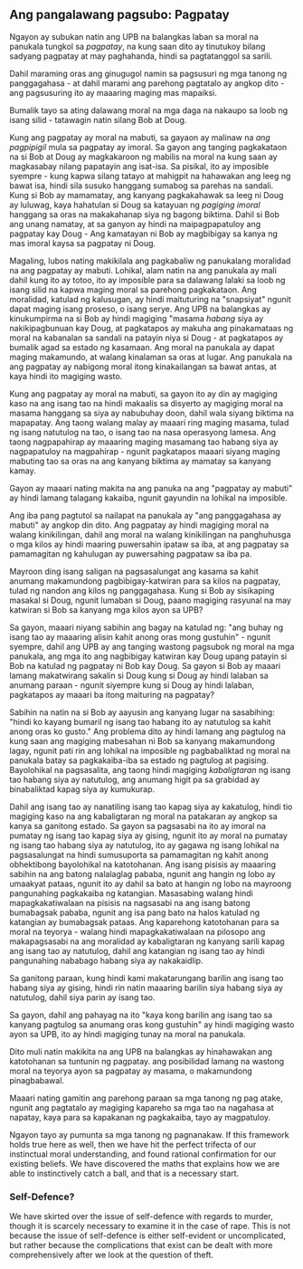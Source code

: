 ## Ang pangalawang pagsubo: Pagpatay

Ngayon ay subukan natin ang UPB na balangkas laban sa moral na panukala tungkol sa *pagpatay*, na kung saan dito ay tinutukoy bilang sadyang pagpatay at may paghahanda, hindi sa pagtatanggol sa sarili.

Dahil maraming oras ang ginugugol namin sa pagsusuri ng mga tanong ng panggagahasa - at dahil marami ang parehong pagtatalo ay angkop dito - ang pagsusuring ito ay maaaring maging mas mapaiksi.

Bumalik tayo sa ating dalawang moral na mga daga na nakaupo sa loob ng isang silid - tatawagin natin silang Bob at Doug.

Kung ang pagpatay ay moral na mabuti, sa gayaon ay malinaw na *ang pagpipigil* mula sa pagpatay ay imoral. Sa gayon ang tanging pagkakataon na si Bob at Doug ay magkakaroon ng mabilis na moral na kung saan ay magkasabay nilang papatayin ang isat-isa. Sa pisikal, ito ay imposible syempre - kung kapwa silang tatayo at mahigpit na hahawakan ang leeg ng bawat isa, hindi sila susuko hanggang sumabog sa parehas na sandali. Kung si Bob ay mamamatay, ang kanyang pagkakahawak sa leeg ni Doug ay luluwag, kaya hahatulan si Doug sa katayuan ng *pagiging imoral* hanggang sa oras na makakahanap siya ng bagong biktima. Dahil si Bob ang unang namatay, at sa ganyon ay hindi na maipagpapatuloy ang pagpatay kay Doug - Ang kamatayan ni Bob ay magbibigay sa kanya ng mas imoral kaysa sa pagpatay ni Doug.

Magaling, lubos nating makikilala ang pagkabaliw ng panukalang moralidad na ang pagpatay ay mabuti. Lohikal, alam natin na ang panukala ay mali dahil kung ito ay totoo, ito ay imposible para sa dalawang lalaki sa loob ng isang silid na kapwa maging moral sa parehong pagkakataon. Ang moralidad, katulad ng kalusugan, ay hindi maituturing na "snapsiyat" ngunit dapat maging isang proseso, o isang serye. Ang UPB na balangkas ay kinukumpirma na si Bob ay hindi magiging "masama *habang* siya ay nakikipagbunuan kay Doug, at pagkatapos ay makuha ang pinakamataas ng moral na kabanalan sa sandali na patayin niya si Doug - at pagkatapos ay bumalik agad sa estado ng kasamaan. Ang moral na panukala ay dapat maging makamundo, at walang kinalaman sa oras at lugar. Ang panukala na ang pagpatay ay nabigong moral itong kinakailangan sa bawat antas, at kaya hindi ito magiging wasto.

Kung ang pagpatay ay moral na mabuti, sa gayon ito ay din ay magiging kaso na ang isang tao na hindi makaalis sa disyerto ay magiging moral na masama hanggang sa siya ay nabubuhay doon, dahil wala siyang biktima na mapapatay. Ang taong walang malay ay maaari ring maging masama, tulad ng isang natutulog na tao, o isang tao na nasa operasyong lamesa. Ang taong nagpapahirap ay maaaring maging masamang tao habang siya ay nagpapatuloy na magpahirap - ngunit pagkatapos maaari siyang maging mabuting tao sa oras na ang kanyang biktima ay mamatay sa kanyang kamay.

Gayon ay maaari nating makita na ang panuka na ang "pagpatay ay mabuti" ay hindi lamang talagang kakaiba, ngunit gayundin na lohikal na imposible.

Ang iba pang pagtutol sa nailapat na panukala ay "ang panggagahasa ay mabuti" ay angkop din dito. Ang pagpatay ay hindi magiging moral na walang kinikilingan, dahil ang moral na walang kinikilingan na panghuhusga o mga kilos ay hindi maaring puwersahin ipataw sa iba, at ang pagpatay sa pamamagitan ng kahulugan ay puwersahing pagpataw sa iba pa.

Mayroon ding isang saligan na pagsasalungat ang kasama sa kahit anumang makamundong pagbibigay-katwiran para sa kilos na pagpatay, tulad ng nandon ang kilos ng panggagahasa. Kung si Bob ay sisikaping masakal si Doug, ngunit lumaban si Doug, paano magiging rasyunal na may katwiran si Bob sa kanyang mga kilos ayon sa UPB?

Sa gayon, maaari niyang sabihin ang bagay na katulad ng: "ang buhay ng isang tao ay maaaring alisin kahit anong oras mong gustuhin" - ngunit syempre, dahil ang UPB ay ang tanging wastong pagsubok ng moral na mga panukala, ang mga ito ang nagbibigay katwiran kay Doug upang patayin si Bob na katulad ng pagpatay ni Bob kay Doug. Sa gayon si Bob ay maaari lamang makatwirang sakalin si Doug kung si Doug ay hindi lalaban sa anumang paraan - ngunit siyempre kung si Doug ay hindi lalaban, pagkatapos ay maaari ba itong maituring na pagpatay?

Sabihin na natin na si Bob ay aayusin ang kanyang lugar na sasabihing: "hindi ko kayang bumaril ng isang tao habang ito ay natutulog sa kahit anong oras ko gusto." Ang problema dito ay hindi lamang ang pagtulog na kung saan ang magiging mabesahan ni Bob sa kanyang makamundong lagay, ngunit pati rin ang lohikal na imposible ng pagbabaliktad ng moral na panukala batay sa pagkakaiba-iba sa estado ng pagtulog at pagising. Bayolohikal na pagsasalita, ang taong hindi magiging *kabaligtaran* ng isang tao habang siya ay natutulog, ang anumang higit pa sa grabidad ay binabaliktad kapag siya ay kumukurap.

Dahil ang isang tao ay nanatiling isang tao kapag siya ay kakatulog, hindi tio magiging kaso na ang kabaligtaran ng moral na patakaran ay angkop sa kanya sa ganitong estado. Sa gayon sa pagsasabi na ito ay imoral na pumatay ng isang tao kapag siya ay gising, ngunit ito ay moral na pumatay ng isang tao habang siya ay natutulog, ito ay gagawa ng isang lohikal na pagsasalungat na hindi sumusuporta sa pamamagitan ng kahit anong obhektibong bayolohikal na katotohanan. Ang isang pisisis ay maaaring sabihin na ang batong nalalaglag pababa, ngunit ang hangin ng lobo ay umaakyat pataas, ngunit ito ay dahil sa bato at hangin ng lobo na mayroong pangunahing pagkakaiba ng katangian. Masasabing walang hindi mapagkakatiwalaan na pisisis na nagsasabi na ang isang batong bumabagsak pababa, ngunit ang isa pang bato na halos katulad ng katangian ay bumabagsak pataas. Ang kaparehong katotohanan para sa moral na teyorya - walang hindi mapagkakatiwalaan na pilosopo ang makapagsasabi na ang moralidad ay kabaligtaran ng kanyang sarili kapag ang isang tao ay natutulog, dahil ang katangian ng isang tao ay hindi pangunahing nababago habang siya ay nakakaidlip.

Sa ganitong paraan, kung hindi kami makatarungang barilin ang isang tao habang siya ay gising, hindi rin natin maaaring barilin siya habang siya ay natutulog, dahil siya parin ay isang tao.

Sa gayon, dahil ang pahayag na ito "kaya kong barilin ang isang tao sa kanyang pagtulog sa anumang oras kong gustuhin" ay hindi magiging wasto ayon sa UPB, ito ay hindi magiging tunay na moral na panukala.

Dito muli natin makikita na ang UPB na balangkas ay hinahawakan ang katotohanan sa tuntunin ng pagpatay. ang posibilidad lamang na wastong moral na teyorya ayon sa pagpatay ay masama, o makamundong pinagbabawal.

Maaari nating gamitin ang parehong paraan sa mga tanong ng pag atake, ngunit ang pagtatalo ay magiging kapareho sa mga tao na nagahasa at napatay, kaya para sa kapakanan ng pagkakaiba, tayo ay magpatuloy.

Ngayon tayo ay pumunta sa mga tanong ng pagnanakaw. If this framework holds true here as well, then we have hit the perfect trifecta of our instinctual moral understanding, and found rational confirmation for our existing beliefs. We have discovered the maths that explains how we are able to instinctively catch a ball, and that is a necessary start.

### Self-Defence?

We have skirted over the issue of self-defence with regards to murder, though it is scarcely necessary to examine it in the case of rape. This is not because the issue of self-defence is either self-evident or uncomplicated, but rather because the complications that exist can be dealt with more comprehensively after we look at the question of theft.